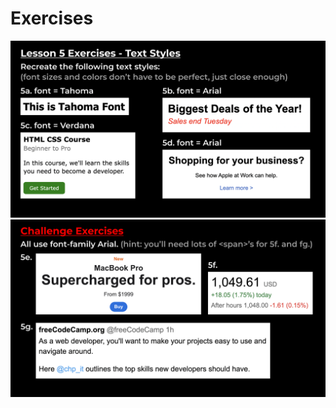 # Exercises
![exercises5-1](https://github.com/fatmakhaledosman/SuperSimpleDev-html-css-course-2022/blob/main/1-exercise-solutions/lesson-05/images/160038548-cd23f44e-d572-4441-9f09-9e5b363f4dce.png)
![exercises5-2](https://github.com/fatmakhaledosman/SuperSimpleDev-html-css-course-2022/blob/main/1-exercise-solutions/lesson-05/images/160038556-34f872f8-6c92-45bf-95b2-dda66e117356.png)